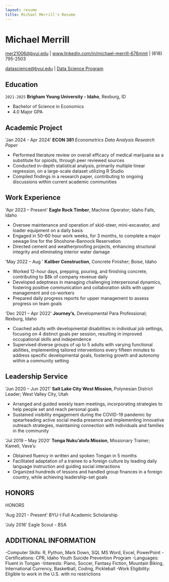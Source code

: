 ```yaml
---
layout: resume
title: Michael Merrill's Resume
---
```

# Michael Merrill
mer21006@byui.edu | www.linkedin.com/in/michael-merrill-676mmt | (618) 795-2503 


<div id="webaddress">
<a href="datascience@byui.edu">datascience@byui.edu</a>
| <a href="https://byuidatascience.github.io/development.html">Data Science Program</a>
</div>

<!-- https://www.monique.tech/the-art-of-markdown -->


## Education

`2021-2025`
__Brigham Young University - Idaho__, Rexburg, ID
- Bachelor of Science in Economics
- 4.0 Major GPA

  
## Academic Project

'Jan 2024 - Apr 2024'
__ECON 381__ _Econometrics Data Analysis Research Paper_ 
-	Performed literature review on overall efficacy of medical marijuana as a substitute for opioids, through peer reviewed sources
-	Conducted in-depth statistical analysis, primarily multiple linear regression, on a large-scale dataset utilizing R Studio
-	Compiled findings in a research paper, contributing to ongoing discussions within current academic communities


## Work Experience


'Apr 2023 – Present'
__Eagle Rock Timber__,  Machine Operator; Idaho Falls, Idaho

-	Oversee maintenance and operation of skid-steer, mini-excavator, and loader equipment on a daily basis
-	Engaged in 50–60 hour work weeks, for 3 months, to complete a major sewage line for the Shoshone-Bannock Reservation
-	Directed cement and weatherproofing projects, enhancing structural integrity and eliminating interior water damage

'May 2022 – Aug '
__Kaliber Construction__, Concrete Finisher; Boise, Idaho

-	Worked 12-hour days, prepping, pouring, and finishing concrete, contributing to $8k of company revenue daily
-	Developed adeptness in managing challenging interpersonal dynamics, fostering positive communication and collaboration skills with upper management and co-workers
-	Prepared daily progress reports for upper management to assess progress on team goals

'Dec 2021 – Apr 2022'
__Journey’s__, Developmental Para Professional; Rexburg, Idaho
-	Coached adults with developmental disabilities in individual job settings, focusing on 4 distinct goals per session, resulting in improved occupational skills and independence
-	Supervised diverse groups of up to 5 adults with varying functional abilities, implementing tailored interventions every fifteen minutes to address specific developmental goals, fostering growth and autonomy within a community setting


## Leadership Service


'Jun 2020 – Jun 2021'
__Salt Lake City West Mission__, Polynesian District Leader; West Valley City, Utah

-	Arranged and guided weekly team meetings, incorporating strategies to help people set and reach personal goals
-	Sustained visibility engagement during the COVID-19 pandemic by spearheading active social media presence and implementing innovative outreach strategies, maintaining connection with individuals and families in the community

'Jul 2019 – May 2020'
__Tonga Nuku’alofa Mission__, Missionary Trainer; Kameli, Vava’u

-	Obtained fluency in written and spoken Tongan in 5 months
-	Facilitated adaptation of a trainee to a foreign culture by leading daily language instruction and guiding social interactions
-	Organized hundreds of lessons and handled group finances in a foreign country, while achieving leadership-set goals

## HONORS
HONORS													

'Aug 2021 - Present'
BYU-I Full Academic Scholarship

'July 2016'
Eagle Scout - BSA

## ADDITIONAL INFORMATION								

-Computer Skills: R, Python, Mark Down, SQL MS Word, Excel, PowerPoint
-Certifications: CPR, Idaho Youth Suicide Prevention Program
-Languages: Fluent in Tongan
-Interests: Piano, Soccer, Fantasy Fiction, Mountain Biking, International Currency, Basketball, Coding, Pickleball
-Work Eligibility: Eligible to work in the U.S. with no restrictions 




<!-- ### Footer

Last updated: Mar 2024 -->



